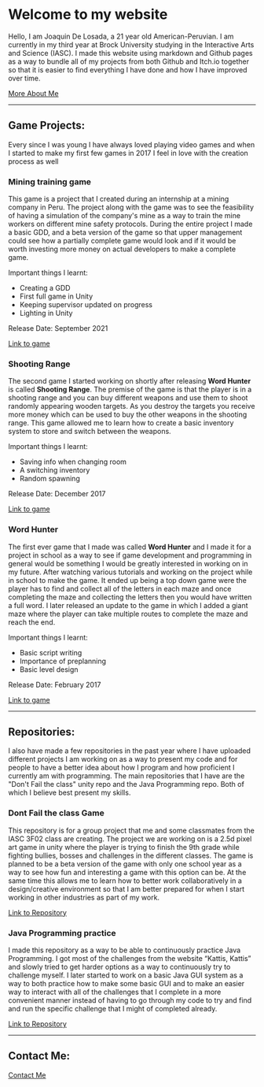 # Welcome to my website

Hello, I am Joaquin De Losada, a 21 year old American-Peruvian. I am currently in my third year at Brock University studying in the Interactive Arts and Science (IASC). I made this website using markdown and Github pages as a way to bundle all of my projects from both Github and Itch.io together so that it is easier to find everything I have done and how I have improved over time.

[More About Me](https://montainproductions.github.io/Joaquin.github.io/About)

---

## Game Projects:
Every since I was young I have always loved playing video games and when I started to make my first few games in 2017 I feel in love with the creation process as well 


### Mining training game
This game is a project that I created during an internship at a mining company in Peru. The project along with the game was to see the feasibility of having a simulation of the company's mine as a way to train the mine workers on different mine safety protocols. During the entire project I made a basic GDD, and a beta version of the game so that upper management could see how a partially complete game would look and if it would be worth investing more money on actual developers to make a complete game.

Important things I learnt:
- Creating a GDD
- First full game in Unity
- Keeping supervisor updated on progress
- Lighting in Unity

Release Date: September 2021

[Link to game](https://montain-productions.itch.io/untitled-safty-mining-game)

### Shooting Range
The second game I started working on shortly after releasing **Word Hunter** is called **Shooting Range**. The premise of the game is that the player is in a shooting range and you can buy different weapons and use them to shoot randomly appearing wooden targets. As you destroy the targets you receive more money which can be used to buy the other weapons in the shooting range. This game allowed me to learn how to create a basic inventory system to store and switch between the weapons.

Important things I learnt:
- Saving info when changing room
- A switching inventory
- Random spawning

Release Date: December 2017

[Link to game](https://montain-productions.itch.io/shooting-range)

### Word Hunter
The first ever game that I made was called **Word Hunter** and I made it for a project in school as a way to see if game development and programming in general would be something I would be greatly interested in working on in my future. After watching various tutorials and working on the project while in school to make the game. It ended up being a top down game were the player has to find and collect all of the letters in each maze and once completing the maze and collecting the letters then you would have written a full word. I later released an update to the game in which I added a giant maze where the player can take multiple routes to complete the maze and reach the end.

Important things I learnt:
- Basic script writing
- Importance of preplanning
- Basic level design

Release Date: February 2017

[Link to game](https://montain-productions.itch.io/word-hunter)

---

## Repositories:
I also have made a few repositories in the past year where I have uploaded different projects I am working on as a way to present my code and for people to have a better idea about how I program and how proficient I currently am with programming. The main repositories that I have are the "Don't Fail the class" unity repo and the Java Programming repo. Both of which I believe best present my skills.


### Dont Fail the class Game
This repository is for a group project that me and some classmates from the IASC 3F02 class are creating. The project we are working on is a 2.5d pixel art game in unity where the player is trying to finish the 9th grade while fighting bullies, bosses and challenges in the different classes. The game is planned to be a beta version of the game with only one school year as a way to see how fun and interesting a game with this option can be. At the same time this allows me to learn how to better work collaboratively in a design/creative environment so that I am better prepared for when I start working in other industries as part of my work.

[Link to Repository](https://github.com/Montainproductions/DontFailtheClass)

### Java Programming practice
I made this repository as a way to be able to continuously practice Java Programming. I got most of the challenges from the website “Kattis, Kattis” and slowly tried to get harder options as a way to continuously try to challenge myself. I later started to work on a basic Java GUI system as a way to both practice how to make some basic GUI and to make an easier way to interact with all of the challenges that I complete in a more convenient manner instead of having to go through my code to try and find and run the specific challenge that I might of completed already.

[Link to Repository](https://github.com/Montainproductions/Java-Programming-Practice)

---

## Contact Me:
[Contact Me](https://montainproductions.github.io/Joaquin.github.io/Contact_me)